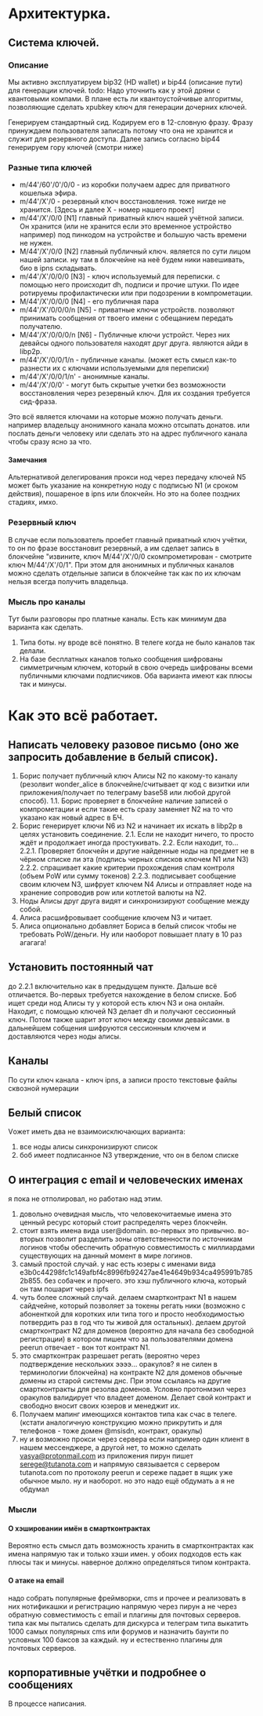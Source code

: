 # Архитектурка.


## Система ключей.

### Описание
Мы активно эксплуатируем bip32 (HD wallet) и bip44 (описание пути) для генерации ключей.
todo: Надо уточнить как у этой дряни с квантовыми компами. В плане есть ли квантоустойчивые алгоритмы, позволяющие сделать xpubkey ключ для генерации дочерних ключей.

Генерируем стандартный сид. Кодируем его в 12-словную фразу. Фразу принуждаем пользователя записать потому что она не хранится и служит для резервного доступа.
Далее запись согласно bip44 генерируем гору ключей (смотри ниже)

### Разные типа ключей

* m/44'/60'/0'/0/0 - из коробки получаем адрес для приватного кошелька эфира.
* m/44'/X'/0 - резервный ключ восстановления. тоже нигде не хранится. [Здесь и далее X - номер нашего проект]
* m/44'/X'/0/0 [N1] главный приватный ключ нашей учётной записи.  Он хранится (или не хранится если это временное устройство например) под пинкодом на устройстве и большую часть времени не нужен.
* M/44'/X'/0/0 [N2] главный публичный ключ. является по сути лицом нашей записи. ну там в блокчейне на неё будем ники навешивать, био в ipns складывать.
* m/44'/X'/0/0/0 [N3] - ключ используемый для переписки. с помощью него происходит dh, подписи и прочие штуки. По идее ротируемы профилактически или при подозрении в компрометации.
* M/44'/X'/0/0/0 [N4] - его публичная пара
* m/44'/X'/0/0/0/n [N5] - приватные ключи устройств. позволяют принимать сообщения от твоего имени с обещанием передать получателю.
* M/44'/X'/0/0/0/n [N6] - Публичные ключи устройст. Через них девайсы одного пользователя находят друг друга. являются айди в libp2p.
* m/44'/X'/0/0/1/n - публичные каналы. (может есть смысл как-то разнести их с ключами используемыми для переписки)
* m/44'/X'/0/0/1/n' - анонимные каналы.
* m/44'/X'/0/0' - могут быть скрытые учетки без возможности восстановления через резервный ключ. Для их создания требуется сид-фраза.

Это всё является ключами на которые можно получать деньги. например владельцу анонимного канала можно отсыпать донатов. или послать деньги человеку или сделать это на адрес публичного канала чтобы сразу ясно за что.

#### Замечания

Альтернативой делегирования прокси нод через передачу ключей N5 может быть указание на конкретную ноду с подписью N1 (и сроком действия), пошареное в ipns или блокчейн. Но это на более поздних стадиях, имхо.

### Резервный ключ
В случае если пользователь проебет главный приватный ключ учётки, то он по фразе восстановит резервный, а им сделает запись в блокчейне "извините, ключ M/44'/X'/0/0 скомпрометирован - смотрите ключ M/44'/X'/0/1".
При этом для анонимных и публичных каналов можно сделать отдельные записи в блокчейне так как по их ключам нельзя всегда получить владельца.

### Мысль про каналы

Тут были разговоры про платные каналы. Есть как минимум два варианта как сделать.
1. Типа боты. ну вроде всё понятно. В телеге когда не было каналов так делали.
2. На базе бесплатных каналов только сообщения шифрованы симметричным ключем, который в свою очередь шифрованы всеми публичными ключами подписчиков.
Оба варианта имеют как плюсы так и минусы.


# Как это всё работает.

## Написать человеку разовое письмо (оно же запросить добавление в белый список).

1. Борис получает публичный ключ Алисы N2 по какому-то каналу (резолвит wonder_alice в блокчейне/считывает qr код с визитки или приложения/получает по телеграму base58 или любой другой способ).
1.1. Борис проверяет в блокчейне наличие записей о компрометации и если такие есть сразу заменяет N2 на то что указано как новый адрес в БЧ.
2. Борис генерирует ключи N6 из N2 и начинает их искать в libp2p в целях установить соединение.
2.1. Если не находит ничего, то просто ждёт и продолжает иногда простукивать.
2.2. Если находит, то...
2.2.1. Проверяет блокчейн и другие найденные ноды на предмет не в чёрном списке ли эта (подпись черных списков ключем N1 или N3)
2.2.2. спрашивает какие критерии прохождения спам контроля (объем PoW или сумму токенов)
2.2.3. подписывает сообщение своим ключем N3, шифрует ключем N4 Алисы и отправляет ноде на хранение сопроводив pow или котлетой валюты на N2.
3. Ноды Алисы друг друга видят и синхронизируют сообщение между собой.
4. Алиса расшифровывает сообщение ключем N3 и читает.
5. Алиса опционально добавляет Бориса в белый список чтобы не требовать PoW/деньги. Ну или наоборот повышает плату в 10 раз агагага!

## Установить постоянный чат

до 2.2.1 включительно как в предыдущем пункте.
Дальше всё отличается. Во-первых требуется нахождение в белом списке.
Боб ищет среди нод Алисы ту у которой есть ключ N3 и она онлайн. Находит, с помощью ключей N3 делает dh и получают сессионный ключ.
Потом также шарит этот ключ между своими девайсами. в дальнейшем собщения шифруются сессионным ключем и доставляются через ноды алисы.

## Каналы

По сути ключ канала - ключ ipns, а записи просто текстовые файлы сквозной нумерации


## Белый список

Vожет иметь два не взаимоисключающих варианта:
1. все ноды алисы синхронизируют список
2. боб имеет подписанное N3 утверждение, что он в белом списке

## О интеграция с email и человеческих именах

я пока не отполировал, но работаю над этим.

1. довольно очевидная мысль, что человекочитаемые имена это ценный ресурс который стоит распределять через блокчейн.
2. стоит взять имена вида user@domain. во-первых это привычно. во-вторых позволит разделить зоны ответственности по источникам логинов чтобы обеспечить обратную совместимость с миллиардами существующих на данный момент в мире логинов.
3. самый простой случай. у нас есть юзеры с именами вида e3b0c44298fc1c149afbf4c8996fb92427ae41e4649b934ca495991b7852b855.  без собачек и прочего. это хэш публичного ключа, который он там пошарит через ipfs
4. чуть более сложный случай. делаем смартконтракт N1 в нашем сайдчейне, который позволяет за токены регать ники (возможно с абоненткой для коротких или типа того и просто необходимостью потвердить раз в год что ты живой для остальных). делаем другой смартконтракт N2 для доменов (вероятно для начала без свободной регистрации) в котором пишем что за пользователями домена peerun отвечает - вон тот контракт N1.
5. это смартконтрак разрешает регать (вероятно через подтверждение нескольких ээээ... оракулов? я не силен в терминологии блокчейна) на контракте N2 для доменов обычные домены из старой системы днс. При этом ссылаясь на другие смартконтракты для резолва доменов. Условно протонмэил через оракулов валидирует что владеет доменом. Делает свой контракт и свободно вносит своих юзеров и менеджит их.
6. Получаем мапинг имеющихся контактов типа как счас в телеге. (кстати аналогичную конструкцию можно прикрутить и для телефонов - тоже домен @msisdn, контракт, оракулы)
7. ну и возможно прокси через сервера если например один клиент в нашем мессенджере, а другой нет, то можно сделать vasya@protonmail.com из приложения пирун пишет serege@tutanota.com и напрямую связывается с сервером tutanota.com по протоколу peerun и сереже падает в ящик уже обычное мыло. ну и наоборот. но это надо ещё обдумать а я не обдумал

### Мысли

#### О хэшировании имён в смартконтрактах

Вероятно есть смысл дать возможность хранить в смартконтрактах как имена напрямую так и только хэши имен. у обоих подходов есть как плюсы так и минусы. наверное должно определяться типом контракта.


#### О атаке на email

надо собрать популярные фреймворки, cms и прочее и реализовать в них нотификашки и регистрацию напрямую через пирун а не через обратную совместимость с email и плагины для почтовых серверов. типа как мы пытались сделать для дискурса и телеграм
типа выкатить 1000 самых популярных cms или форумов и назначить баунти по условных 100 баксов за каждый.
ну и естественно плагины для почтовых серверов.

## корпоративные учётки и подробнее о сообщениях

В процессе написания.